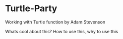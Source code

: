 # Turtle-Party
Working with Turtle function 
by Adam Stevenson 

Whats cool about this? How to use this, why to use this 
